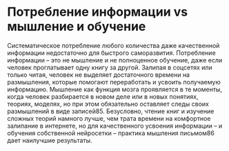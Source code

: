 # Потребление информации vs мышление и обучение

Систематическое потребление любого количества даже качественной информации недостаточно для быстрого саморазвития. Потребление информации – это не мышление и не полноценное обучение, даже если человек проглатывает одну книгу за другой. Залипая в соцсетях или только читая, человек не выделяет достаточного времени на размышления, которые помогают переработать и усвоить получаемую информацию. Мышление как функция мозга проявляется в те моменты, когда человек разбирается в новом деле или в новых понятиях, теориях, моделях, но при этом обязательно оставляет следы своих размышлений в виде записей85. Безусловно, чтение книг и изучение сложных теорий намного лучше, чем трата времени на комфортное залипание в интернете, но для качественного усвоения информации – и обучения собственной нейросетки – практика мышления письмом86 дает наилучшие результаты.
